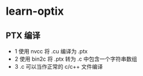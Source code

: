 # learn-optix

## PTX 编译
[](https://developer.nvidia.com/blog/building-cuda-applications-cmake/)
[](https://forums.developer.nvidia.com/t/simple-ptx-shader-optix-7/165303/6?u=jingyu.xiong)
[](https://github.com/robertmaynard/code-samples/blob/master/posts/cmake_ptx/CMakeLists.txt)

- 1 使用 nvcc 将 .cu 编译为 .ptx
- 2 使用 bin2c 将 .ptx 转为 .c 中包含一个字符串数组
- 3 .c 可以当作正常的 c/c++ 文件编译
